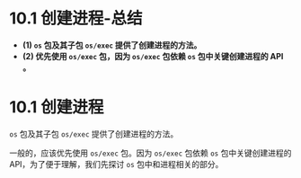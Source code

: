 # 10.1 创建进程-总结

- **(1) `os` 包及其子包 `os/exec` 提供了创建进程的方法。**
- **(2) 优先使用 `os/exec` 包，因为 `os/exec` 包依赖 `os` 包中关键创建进程的 API 。**

# 10.1 创建进程

`os` 包及其子包 `os/exec` 提供了创建进程的方法。

一般的，应该优先使用 `os/exec` 包。因为 `os/exec` 包依赖 `os` 包中关键创建进程的 API，为了便于理解，我们先探讨 `os` 包中和进程相关的部分。
